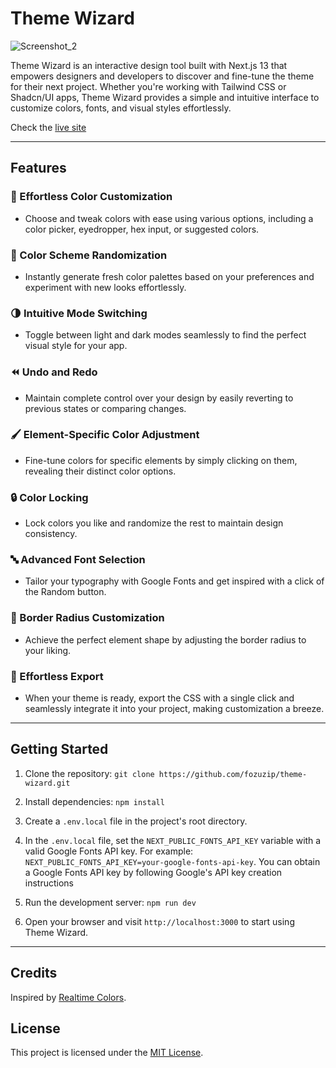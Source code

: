# Theme Wizard

![Screenshot_2](https://github.com/fozuzip/theme-wizard/assets/53112283/9f77e219-f313-4905-953d-8b050d623703)

Theme Wizard is an interactive design tool built with Next.js 13 that empowers designers and developers to discover and fine-tune the theme for their next project. Whether you're working with Tailwind CSS or Shadcn/UI apps, Theme Wizard provides a simple and intuitive interface to customize colors, fonts, and visual styles effortlessly.

Check the [live site](https://theme-wizard.vercel.app/)

---

## Features

### 🎨 Effortless Color Customization

- Choose and tweak colors with ease using various options, including a color picker, eyedropper, hex input, or suggested colors.

### 🌈 Color Scheme Randomization

- Instantly generate fresh color palettes based on your preferences and experiment with new looks effortlessly.

### 🌗 Intuitive Mode Switching

- Toggle between light and dark modes seamlessly to find the perfect visual style for your app.

### ⏪ Undo and Redo

- Maintain complete control over your design by easily reverting to previous states or comparing changes.

### 🖌️ Element-Specific Color Adjustment

- Fine-tune colors for specific elements by simply clicking on them, revealing their distinct color options.

### 🔒 Color Locking

- Lock colors you like and randomize the rest to maintain design consistency.

### 🔤 Advanced Font Selection

- Tailor your typography with Google Fonts and get inspired with a click of the Random button.

### 🔲 Border Radius Customization

- Achieve the perfect element shape by adjusting the border radius to your liking.

### 🚀 Effortless Export

- When your theme is ready, export the CSS with a single click and seamlessly integrate it into your project, making customization a breeze.

---

## Getting Started

1. Clone the repository: `git clone https://github.com/fozuzip/theme-wizard.git`

2. Install dependencies: `npm install`

3. Create a `.env.local` file in the project's root directory.

4. In the `.env.local` file, set the `NEXT_PUBLIC_FONTS_API_KEY` variable with a valid Google Fonts API key. For example: `NEXT_PUBLIC_FONTS_API_KEY=your-google-fonts-api-key`. You can obtain a Google Fonts API key by following Google's API key creation instructions

5. Run the development server: `npm run dev`

6. Open your browser and visit `http://localhost:3000` to start using Theme Wizard.

---

## Credits

Inspired by [Realtime Colors](https://www.realtimecolors.com/).

## License

This project is licensed under the [MIT License](https://opensource.org/license/mit/).
